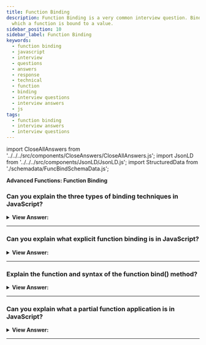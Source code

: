 ```yaml
---
title: Function Binding
description: Function Binding is a very common interview question. Binding is a process in
  which a function is bound to a value.
sidebar_position: 10
sidebar_label: Function Binding
keywords:
  - function binding
  - javascript
  - interview
  - questions
  - answers
  - response
  - technical
  - function
  - binding
  - interview questions
  - interview answers
  - js
tags:
  - function binding
  - interview answers
  - interview questions
---
```


import CloseAllAnswers from '../../../src/components/CloseAnswers/CloseAllAnswers.js';
import JsonLD from '../../../src/components/JsonLD/JsonLD.js';
import StructuredData from './schemadata/FuncBindSchemaData.js';

<JsonLD data={StructuredData} />

<head>
  <title>Function Binding | Frontend Phone Interview - JavaScript</title>
</head>

**Advanced Functions: Function Binding**

<CloseAllAnswers />

### Can you explain the three types of binding techniques in JavaScript?

<details>
  <summary><strong>View Answer:</strong></summary>
  <div>
  <div><strong>Interview Response:</strong> In JavaScript, there are three types of binding techniques Window, Implicit, and Explicit function binding.
</div>
  </div>
</details>

---

### Can you explain what explicit function binding is in JavaScript?

<details>
  <summary><strong>View Answer:</strong></summary>
  <div>
  <div><strong>Interview Response:</strong> Window, Implicit, and Explicit function binding are JavaScript's three types of binding strategies. Explicit binding compels a function call to bind to a specific context object by utilizing call, apply, or bind. These predefined JavaScript methods get passed down to all functions via the function prototype. Functions have a method bind that allows us to fix "this." Binding is the ideal option for tying the context to the correct object and preventing "this" from being lost.
</div><br />
  <div><strong className="codeExample">Code Example:</strong><br /><br />

  <div></div>

```js
let user = {
  firstName: 'John',
};

function func() {
  console.log(this.firstName);
}

let funcUser = func.bind(user);
funcUser(); // John
```

  </div>
  </div>
</details>

---

### Explain the function and syntax of the function bind() method?

<details>
  <summary><strong>View Answer:</strong></summary>
  <div>
  <div><strong>Interview Response:</strong> The bind method generates a new function that, when called, sets the "this" keyword to the provided value, with a specified sequence of arguments preceding any arguments provided when the new function gets invoked. Bind creates a new function that may be called later in the code while keeping the desired context binding.
</div><br />
  <div><strong className="codeExample">Code Example:</strong><br /><br />

<strong>Syntax: </strong> let boundFunc = func.bind(thisArg[, arg1[, arg2[, ...argN]]]);<br /><br />

  <div></div>

```js
const module = {
  x: 42,
  getX: function () {
    return this.x;
  },
};

const unboundGetX = module.getX;
console.log(unboundGetX()); // The function gets invoked at the global scope
// expected output: undefined

const boundGetX = unboundGetX.bind(module);
console.log(boundGetX());
// expected output: 42
```

:::note
This is useful for passing functions into other functions, like setTimeout(), which later invokes and won't necessarily bind the invoked function to the correct object without being coerced. The first parameter is the context object, and all other parameters are individually listed, like the call method.
:::

  </div>
  </div>
</details>

---

### Can you explain what a partial function application is in JavaScript?

<details>
  <summary><strong>View Answer:</strong></summary>
  <div>
  <div><strong>Interview Response:</strong> A partial function application in JavaScript refers to the process of fixing several arguments to a function and, in the process producing another function of smaller arity.
</div><br />
  <div><strong className="codeExample">Code Example:</strong><br /><br />

  <div></div>

```js
function mul(a, b) {
  return a * b;
}

let triple = mul.bind(null, 3);

alert(triple(3)); // = mul(3, 3) = 9
alert(triple(4)); // = mul(3, 4) = 12
alert(triple(5)); // = mul(3, 5) = 15
```

  </div>
  </div>
</details>

---
